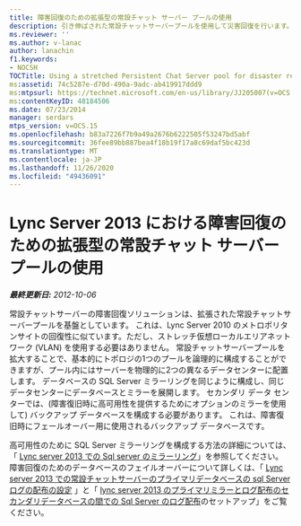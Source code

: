 ```yaml
---
title: 障害回復のための拡張型の常設チャット サーバー プールの使用
description: 引き伸ばされた常設チャットサーバープールを使用して災害回復を行います。
ms.reviewer: ''
ms.author: v-lanac
author: lanachin
f1.keywords:
- NOCSH
TOCTitle: Using a stretched Persistent Chat Server pool for disaster recovery
ms:assetid: 74c5287e-d70d-490a-9adc-ab419917ddd9
ms:mtpsurl: https://technet.microsoft.com/en-us/library/JJ205007(v=OCS.15)
ms:contentKeyID: 48184506
ms.date: 07/23/2014
manager: serdars
mtps_version: v=OCS.15
ms.openlocfilehash: b83a7226f7b9a49a2676b6222505f53247bd5abf
ms.sourcegitcommit: 36fee89bb887bea4f18b19f17a8c69daf5bc423d
ms.translationtype: MT
ms.contentlocale: ja-JP
ms.lasthandoff: 11/26/2020
ms.locfileid: "49436091"
---
```

# <a name="using-a-stretched-persistent-chat-server-pool-for-disaster-recovery-in-lync-server-2013"></a>Lync Server 2013 における障害回復のための拡張型の常設チャット サーバー プールの使用

<div data-xmlns="http://www.w3.org/1999/xhtml">

<div class="topic" data-xmlns="http://www.w3.org/1999/xhtml" data-msxsl="urn:schemas-microsoft-com:xslt" data-cs="https://msdn.microsoft.com/">

<div data-asp="https://msdn2.microsoft.com/asp">



</div>

<div id="mainSection">

<div id="mainBody">

<span> </span>

_**最終更新日:** 2012-10-06_

常設チャットサーバーの障害回復ソリューションは、拡張された常設チャットサーバープールを基盤としています。 これは、Lync Server 2010 のメトロポリタンサイトの回復性に似ています。ただし、ストレッチ仮想ローカルエリアネットワーク (VLAN) を使用する必要はありません。 常設チャットサーバープールを拡大することで、基本的にトポロジの1つのプールを論理的に構成することができますが、プール内にはサーバーを物理的に2つの異なるデータセンターに配置します。 データベースの SQL Server ミラーリングを同じように構成し、同じデータセンターにデータベースとミラーを展開します。 セカンダリ データ センターでは、(障害復旧時に高可用性を提供するためにオプションのミラーを使用して) バックアップ データベースを構成する必要があります。 これは、障害復旧時にフェールオーバー用に使用されるバックアップ データベースです。

高可用性のために SQL Server ミラーリングを構成する方法の詳細については、「 [Lync server 2013 での Sql server のミラーリング](lync-server-2013-sql-server-mirroring.md)」を参照してください。 障害回復のためのデータベースのフェイルオーバーについて詳しくは、「 [Lync server 2013 での常設チャットサーバーのプライマリデータベースの sql Server ログの配布の設定](lync-server-2013-setting-up-sql-server-log-shipping-for-the-persistent-chat-server-primary-database.md) 」と「 [lync server 2013 のプライマリミラーとログ配布のセカンダリデータベースの間での Sql Server のログ配布](lync-server-2013-set-up-log-shipping-secondary-database.md)のセットアップ」をご覧ください。

</div>

<span> </span>

</div>

</div>

</div>

